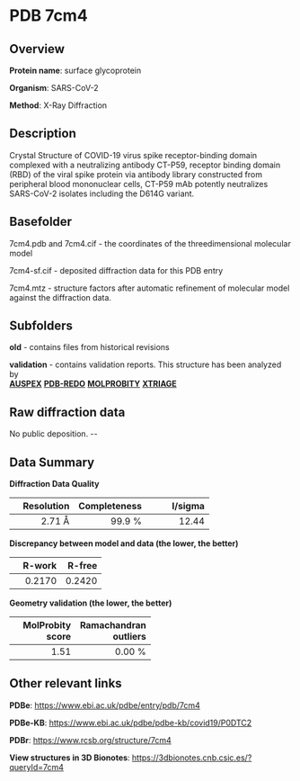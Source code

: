 # PDB 7cm4

## Overview

**Protein name**: surface glycoprotein

**Organism**: SARS-CoV-2

**Method**: X-Ray Diffraction

## Description

Crystal Structure of COVID-19 virus spike receptor-binding domain complexed with a neutralizing antibody CT-P59, receptor binding domain (RBD) of the viral spike protein via antibody library constructed from peripheral blood mononuclear cells, CT-P59 mAb potently neutralizes SARS-CoV-2 isolates including the D614G variant.

## Basefolder

7cm4.pdb and 7cm4.cif - the coordinates of the threedimensional molecular model

7cm4-sf.cif - deposited diffraction data for this PDB entry

7cm4.mtz - structure factors after automatic refinement of molecular model against the diffraction data.

## Subfolders



**old** - contains files from historical revisions

**validation** - contains validation reports. This structure has been analyzed by <br>[**AUSPEX**](https://github.com/thorn-lab/coronavirus_structural_task_force/tree/master/pdb/surface_glycoprotein/SARS-CoV-2/7cm4/validation/auspex) [**PDB-REDO**](https://github.com/thorn-lab/coronavirus_structural_task_force/tree/master/pdb/surface_glycoprotein/SARS-CoV-2/7cm4/validation/pdb-redo) [**MOLPROBITY**](https://github.com/thorn-lab/coronavirus_structural_task_force/tree/master/pdb/surface_glycoprotein/SARS-CoV-2/7cm4/validation/molprobity) [**XTRIAGE**](https://github.com/thorn-lab/coronavirus_structural_task_force/blob/master/pdb/surface_glycoprotein/SARS-CoV-2/7cm4/validation/Xtriage_output.log)  



## Raw diffraction data

No public deposition. --<br> 

## Data Summary
**Diffraction Data Quality**

|   | Resolution | Completeness| I/sigma |
|---|-------------:|----------------:|--------------:|
|   |2.71 Å|99.9  %|<img width=50/>12.44|

**Discrepancy between model and data (the lower, the better)**

|   | **R-work**| **R-free**   
|---|-------------:|----------------:|           
||  0.2170|  0.2420|

**Geometry validation (the lower, the better)**

|   |**MolProbity<br>score**| **Ramachandran<br>outliers** 
|---|-------------:|----------------:|
||  1.51|  0.00 %|

 

 



## Other relevant links 
**PDBe**:  https://www.ebi.ac.uk/pdbe/entry/pdb/7cm4

**PDBe-KB**: https://www.ebi.ac.uk/pdbe/pdbe-kb/covid19/P0DTC2 
 
**PDBr**: https://www.rcsb.org/structure/7cm4 

**View structures in 3D Bionotes**: https://3dbionotes.cnb.csic.es/?queryId=7cm4

